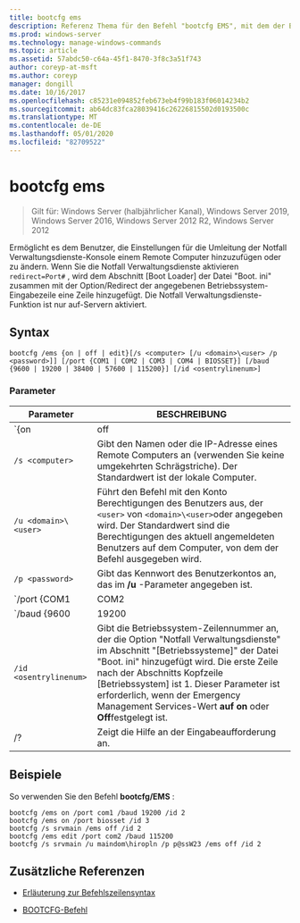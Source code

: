 ```yaml
---
title: bootcfg ems
description: Referenz Thema für den Befehl "bootcfg EMS", mit dem der Benutzer die Einstellungen für die Umleitung der Konsole der Notfall Verwaltungsdienste zu einem Remote Computer hinzufügen oder ändern kann.
ms.prod: windows-server
ms.technology: manage-windows-commands
ms.topic: article
ms.assetid: 57abdc50-c64a-45f1-8470-3f8c3a51f743
author: coreyp-at-msft
ms.author: coreyp
manager: dongill
ms.date: 10/16/2017
ms.openlocfilehash: c85231e094852feb673eb4f99b183f06014234b2
ms.sourcegitcommit: ab64dc83fca28039416c26226815502d0193500c
ms.translationtype: MT
ms.contentlocale: de-DE
ms.lasthandoff: 05/01/2020
ms.locfileid: "82709522"
---
```

# <a name="bootcfg-ems"></a>bootcfg ems

> Gilt für: Windows Server (halbjährlicher Kanal), Windows Server 2019, Windows Server 2016, Windows Server 2012 R2, Windows Server 2012

Ermöglicht es dem Benutzer, die Einstellungen für die Umleitung der Notfall Verwaltungsdienste-Konsole einem Remote Computer hinzuzufügen oder zu ändern. Wenn Sie die Notfall Verwaltungsdienste aktivieren `redirect=Port#` , wird dem Abschnitt [Boot Loader] der Datei "Boot. ini" zusammen mit der Option/Redirect der angegebenen Betriebssystem-Eingabezeile eine Zeile hinzugefügt. Die Notfall Verwaltungsdienste-Funktion ist nur auf-Servern aktiviert.

## <a name="syntax"></a>Syntax

```
bootcfg /ems {on | off | edit}[/s <computer> [/u <domain>\<user> /p <password>]] [/port {COM1 | COM2 | COM3 | COM4 | BIOSSET}] [/baud {9600 | 19200 | 38400 | 57600 | 115200}] [/id <osentrylinenum>]
```

### <a name="parameters"></a>Parameter

| Parameter | BESCHREIBUNG |
| --------- | ----------- |
| `{on | off | edit}` | Gibt den Wert für die Umleitung der Notfall Verwaltungsdienste an, einschließlich:<ul><li>**auf.** Aktiviert die Remote Ausgabe für die `<osentrylinenum>`angegebene. Fügt dem angegebenen <osentrylinenum> außerdem eine/Redirect-Option und eine `redirect=com<X>` Einstellung zum [Boot Loader]-Abschnitt hinzu. Der Wert von `com<X>` wird durch den **/Port** -Parameter festgelegt.</li><li>**abgeschrieben.** Deaktiviert die Ausgabe auf einem Remote Computer. Entfernt auch die Option/Redirect für die angegebene <osentrylinenum> und die `redirect=com<X>` Einstellung aus dem Abschnitt [Boot Loader].</li><li>**Bearbeiten.** Ermöglicht Änderungen an den Port Einstellungen durch ändern `redirect=com<X>` der Einstellung im Abschnitt [Boot Loader]. Der Wert von `com<X>` wird durch den **/Port** -Parameter festgelegt.</li></ul> |
| `/s <computer>` | Gibt den Namen oder die IP-Adresse eines Remote Computers an (verwenden Sie keine umgekehrten Schrägstriche). Der Standardwert ist der lokale Computer. |
| `/u <domain>\<user>`  | Führt den Befehl mit den Konto Berechtigungen des Benutzers aus, der `<user>` von `<domain>\<user>`oder angegeben wird. Der Standardwert sind die Berechtigungen des aktuell angemeldeten Benutzers auf dem Computer, von dem der Befehl ausgegeben wird. |
| `/p <password>` | Gibt das Kennwort des Benutzerkontos an, das im **/u** -Parameter angegeben ist. |
| `/port {COM1 | COM2 | COM3 | COM4 | BIOSSET}` |  Gibt den COM-Port an, der für die Umleitung verwendet werden soll. Der BIOSSET-Parameter leitet Notfall Verwaltungsdienste zum Ermitteln der BIOS-Einstellungen ein, um zu bestimmen, welcher Port für die Umleitung verwendet werden soll. Verwenden Sie diesen Parameter nicht, wenn die Remote verwaltete Ausgabe deaktiviert ist. |
| `/baud {9600 | 19200 | 38400 | 57600 | 115200}` | Gibt die Baudrate an, die für die Umleitung verwendet werden soll. Verwenden Sie diesen Parameter nicht, wenn die Remote verwaltete Ausgabe deaktiviert ist. |
| `/id <osentrylinenum>` | Gibt die Betriebssystem-Zeilennummer an, der die Option "Notfall Verwaltungsdienste" im Abschnitt "[Betriebssysteme]" der Datei "Boot. ini" hinzugefügt wird. Die erste Zeile nach der Abschnitts Kopfzeile [Betriebssystem] ist 1. Dieser Parameter ist erforderlich, wenn der Emergency Management Services-Wert **auf on** oder **Off**festgelegt ist. |
| /? | Zeigt die Hilfe an der Eingabeaufforderung an. |

## <a name="examples"></a>Beispiele

So verwenden Sie den Befehl **bootcfg/EMS** :

```
bootcfg /ems on /port com1 /baud 19200 /id 2
bootcfg /ems on /port biosset /id 3
bootcfg /s srvmain /ems off /id 2
bootcfg /ems edit /port com2 /baud 115200
bootcfg /s srvmain /u maindom\hiropln /p p@ssW23 /ems off /id 2
```

## <a name="additional-references"></a>Zusätzliche Referenzen

- [Erläuterung zur Befehlszeilensyntax](command-line-syntax-key.md)

- [BOOTCFG-Befehl](bootcfg.md)
